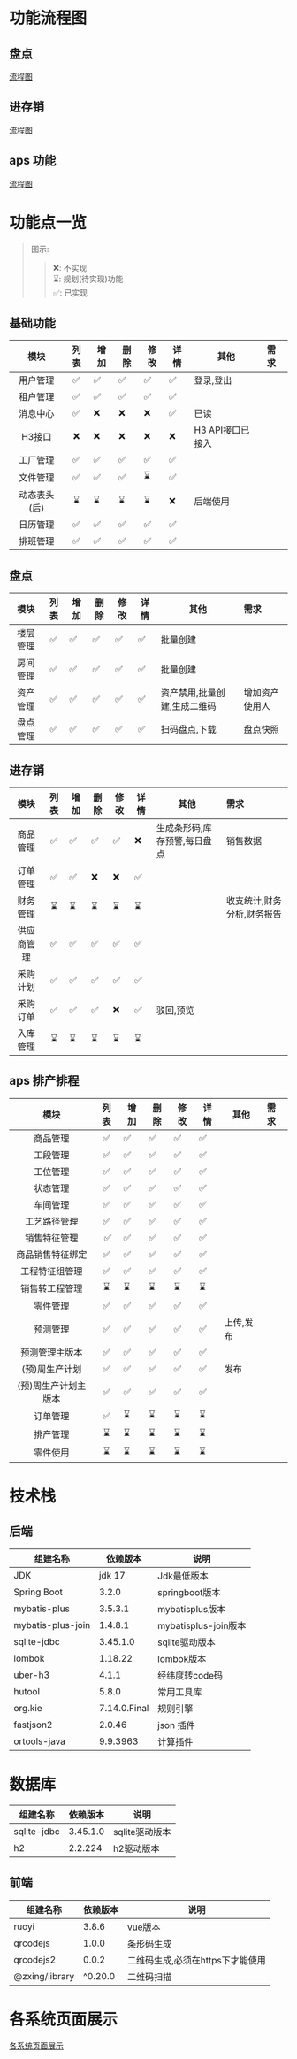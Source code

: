 # 功能流程图

## 盘点

[流程图](./doc/md/propertyCheck.md)

## 进存销

[流程图](./doc/md/jcx.md)

## aps 功能

[流程图](./doc/md/aps.md)

# 功能点一览

> 图示:
>> ❌: 不实现  
>> ⌛️: 规划(待实现)功能  
>> ✅: 已实现  

## 基础功能

|   模块    | 列表 | 增加 | 删除 | 修改 | 详情 | 其他          | 需求 |
|:-------:|:--:|----|----|----|----|-------------|:---|
|  用户管理   | ✅  | ✅  | ✅  | ✅  | ✅  | 登录,登出       |    |
|  租户管理   | ✅  | ✅  | ✅  | ✅  | ✅  |             |    |
|  消息中心   | ✅  | ❌  | ❌  | ❌  | ✅  | 已读          |    |
|  H3接口   | ❌  | ❌  | ❌  | ❌  | ❌  | H3 API接口已接入 |    |
|  工厂管理   | ✅  | ✅  | ✅  | ✅  | ✅  |             |    |
|  文件管理   | ✅  | ✅  | ✅  | ⌛️ | ✅  |             |    |
| 动态表头(后) | ⌛️ | ⌛️ | ⌛️ | ⌛️ | ❌  | 后端使用        |    |
|  日历管理   | ✅  | ✅️ | ✅️ | ✅  | ✅️ |             |    |
|  排班管理   | ✅️ | ✅️ | ✅️ | ✅️ | ✅️ |             |    |

## 盘点

|  模块  | 列表 | 增加 | 删除 | 修改 | 详情 | 其他              | 需求      |
|:----:|:--:|----|----|----|----|-----------------|:--------|
| 楼层管理 | ✅  | ✅  | ✅  | ✅  | ✅  | 批量创建            |         |
| 房间管理 | ✅  | ✅  | ✅  | ✅  | ✅  | 批量创建            |         |
| 资产管理 | ✅  | ✅  | ✅  | ✅  | ✅  | 资产禁用,批量创建,生成二维码 | 增加资产使用人 |
| 盘点管理 | ✅  | ✅  | ✅  | ✅  | ✅  | 扫码盘点,下载         | 盘点快照    |

## 进存销

|  模块   | 列表 | 增加 | 删除 | 修改 | 详情 | 其他              | 需求             |
|:-----:|:--:|----|----|----|----|-----------------|:---------------|
| 商品管理  | ✅  | ✅  | ✅  | ✅  | ❌  | 生成条形码,库存预警,每日盘点 | 销售数据           |
| 订单管理  | ✅  | ✅  | ❌  | ❌  | ✅  |                 |                |
| 财务管理  | ⌛️ | ⌛️ | ⌛️ | ⌛️ | ⌛️ |                 | 收支统计,财务分析,财务报告 |
| 供应商管理 | ✅  | ✅  | ✅  | ✅  | ✅  |                 |                |
| 采购计划  | ✅  | ✅  | ✅  | ✅  | ✅  |                 |                |
| 采购订单  | ✅  | ✅  | ✅  | ❌  | ✅️ | 驳回,预览           |                |
| 入库管理  | ⌛️ | ⌛️ | ⌛️ | ⌛️ | ⌛️ |                 |                |

## aps 排产排程

|     模块      | 列表  | 增加  | 删除  | 修改  | 详情  | 其他    | 需求 |
|:-----------:|:---:|-----|-----|-----|-----|-------|:---|
|    商品管理     |  ✅  | ✅   | ✅   | ✅   | ✅️  |       |    |
|    工段管理     |  ✅  | ✅   | ✅   | ✅   | ✅️  |       |    |
|    工位管理     |  ✅  | ✅   | ✅   | ✅   | ✅️  |       |    |
|    状态管理     |  ✅  | ✅   | ✅   | ✅   | ✅️  |       |    |
|    车间管理     |  ✅  | ✅   | ✅️  | ✅️  | ✅   |       |    |
|   工艺路径管理    | ✅️  | ✅️️ | ✅️️ | ✅️️ | ✅️️ |       |    |
|   销售特征管理    | ️ ✅ | ✅️  | ✅️  | ✅   | ✅️  |       |    |
|  商品销售特征绑定   | ✅️  | ✅️  | ✅️  | ✅️  | ✅️  |       |    |
|   工程特征组管理   |  ✅  | ✅️  | ✅️  | ✅️  | ✅️  |       |    |
|   销售转工程管理   | ⌛️  | ⌛️  | ⌛️  | ⌛️  | ⌛️  |       |    |
|    零件管理     | ✅️  | ✅️  | ✅️  | ✅️  | ✅️  |       |    |
|    预测管理     | ✅️  | ✅️  | ✅️  | ✅️  | ✅️  | 上传,发布 |    |
|   预测管理主版本   | ✅️  | ✅️️ | ✅️️ | ✅️️ | ✅️  |       |    |
|  (预)周生产计划   | ✅️  | ✅️️ | ✅️️ | ✅️️ | ✅️  | 发布    |    |
| (预)周生产计划主版本 | ✅️  | ✅️️ | ✅️️ | ✅️️ | ✅️  |       |    |
|    订单管理     | ✅️️ | ⌛️  | ⌛️  | ⌛️  | ⌛️  |       |    |
|    排产管理     | ⌛️  | ⌛️  | ⌛️  | ⌛️  | ⌛️  |       |    |
|    零件使用     | ⌛️  | ⌛️  | ⌛️  | ⌛️  | ⌛️  |       |    |

# 技术栈

## 后端

| 组建名称              | 依赖版本         | 说明                 |
|-------------------|--------------|--------------------|
| JDK               | jdk 17       | Jdk最低版本            |
| Spring Boot       | 3.2.0        | springboot版本       |
| mybatis-plus      | 3.5.3.1      | mybatisplus版本      |
| mybatis-plus-join | 1.4.8.1      | mybatisplus-join版本 |
| sqlite-jdbc       | 3.45.1.0     | sqlite驱动版本         |
| lombok            | 1.18.22      | lombok版本           |
| uber-h3           | 4.1.1        | 经纬度转code码          |
| hutool            | 5.8.0        | 常用工具库              |
| org.kie           | 7.14.0.Final | 规则引擎               |
| fastjson2         | 2.0.46       | json 插件            |
| ortools-java      | 9.9.3963     | 计算插件               |

# 数据库

| 组建名称        | 依赖版本     | 说明         |
|-------------|----------|------------|
| sqlite-jdbc | 3.45.1.0 | sqlite驱动版本 |
| h2          | 2.2.224  | h2驱动版本     |

## 前端

| 组建名称           | 依赖版本    | 说明                  |
|----------------|---------|---------------------|
| ruoyi          | 3.8.6   | vue版本               |
| qrcodejs       | 1.0.0   | 条形码生成               |
| qrcodejs2      | 0.0.2   | 二维码生成,必须在https下才能使用 |
| @zxing/library | ^0.20.0 | 二维码扫描               |

# 各系统页面展示

[各系统页面展示](./doc/md/page-show.md)
